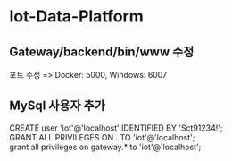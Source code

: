 # Iot-Data-Platform

## Gateway/backend/bin/www 수정
포트 수정 => Docker: 5000, Windows: 6007

## MySql 사용자 추가
CREATE user 'iot'@'localhost' IDENTIFIED BY 'Sct91234!';  
GRANT ALL PRIVILEGES ON *.* TO 'iot'@'localhost';  
grant all privileges on gateway.* to 'iot'@'localhost';  

